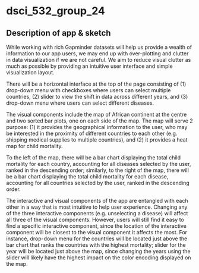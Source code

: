 # dsci_532_group_24

## Description of app & sketch

While working with rich Gapminder datasets will help us provide a wealth of information to our app users, we may end up with over-plotting and clutter in data visualization if we are not careful. We aim to reduce visual clutter as much as possible by providing an intuitive user interface and simple visualization layout.

There will be a horizontal interface at the top of the page consisting of (1) drop-down menu with checkboxes where users can select multiple countries, (2) slider to view the shift in data across different years, and (3) drop-down menu where users can select different diseases. 

The visual components include the map of African continent at the centre and two sorted bar plots, one on each side of the map. The map will serve 2 purpose: (1) it provides the geographical information to the user, who may be interested in the proximity of different countries to each other (e.g. shipping medical supplies to multiple countries), and (2) it provides a heat map for child mortality.
 
To the left of the map, there will be a bar chart displaying the total child mortality for each country, accounting for all diseases selected by the user, ranked in the descending order; similarly, to the right of the map, there will be a bar chart displaying the total child mortality for each disease, accounting for all countries selected by the user, ranked in the descending order. 

The interactive and visual components of the app are entangled with each other in a way that is most intuitive to help user experience. Changing any of the three interactive components (e.g. unselecting a disease) will affect all three of the visual components. However, users will still find it easy to find a specific interactive component, since the location of the interactive component will be closest to the visual component it affects the most. For instance, drop-down menu for the countries will be located just above the bar chart that ranks the countries with the highest mortality; slider for the year will be located just above the map, since changing the years using the slider will likely have the highest impact on the color encoding displayed on the map.
